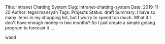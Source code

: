 Title: Intranet Chatting System
Slug: intranet-chatting-system
Date: 2019-11-20
Author: tegarimansyah
Tags: Projects
Status: draft
Summary: I have so many items in my shopping list, but I worry to spend too much. What if I don't have enough money in two months? So I just create a simple golang program to forecast it ...

wasd